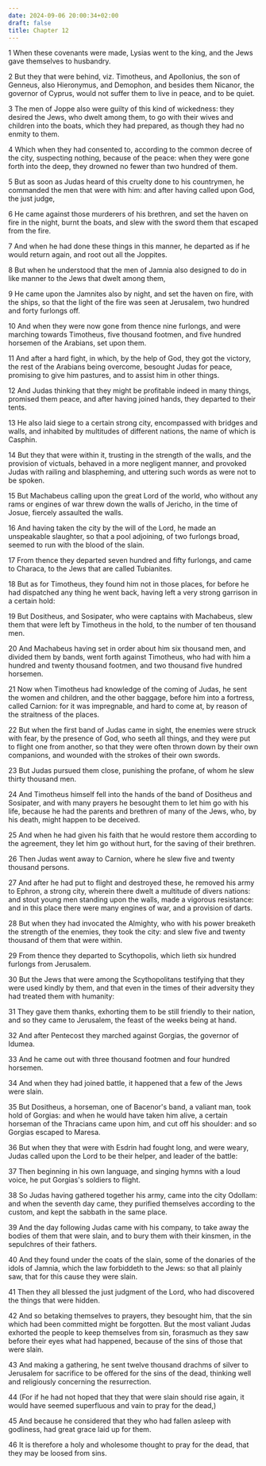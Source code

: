 ```yaml
---
date: 2024-09-06 20:00:34+02:00
draft: false
title: Chapter 12
---
```




1 When these covenants were made, Lysias went to the king, and the Jews gave themselves to husbandry.

2 But they that were behind, viz. Timotheus, and Apollonius, the son of Genneus, also Hieronymus, and Demophon, and besides them Nicanor, the governor of Cyprus, would not suffer them to live in peace, and to be quiet.

3 The men of Joppe also were guilty of this kind of wickedness: they desired the Jews, who dwelt among them, to go with their wives and children into the boats, which they had prepared, as though they had no enmity to them.

4 Which when they had consented to, according to the common decree of the city, suspecting nothing, because of the peace: when they were gone forth into the deep, they drowned no fewer than two hundred of them.

5 But as soon as Judas heard of this cruelty done to his countrymen, he commanded the men that were with him: and after having called upon God, the just judge,

6 He came against those murderers of his brethren, and set the haven on fire in the night, burnt the boats, and slew with the sword them that escaped from the fire.

7 And when he had done these things in this manner, he departed as if he would return again, and root out all the Joppites.

8 But when he understood that the men of Jamnia also designed to do in like manner to the Jews that dwelt among them,

9 He came upon the Jamnites also by night, and set the haven on fire, with the ships, so that the light of the fire was seen at Jerusalem, two hundred and forty furlongs off.

10 And when they were now gone from thence nine furlongs, and were marching towards Timotheus, five thousand footmen, and five hundred horsemen of the Arabians, set upon them.

11 And after a hard fight, in which, by the help of God, they got the victory, the rest of the Arabians being overcome, besought Judas for peace, promising to give him pastures, and to assist him in other things.

12 And Judas thinking that they might be profitable indeed in many things, promised them peace, and after having joined hands, they departed to their tents.

13 He also laid siege to a certain strong city, encompassed with bridges and walls, and inhabited by multitudes of different nations, the name of which is Casphin.

14 But they that were within it, trusting in the strength of the walls, and the provision of victuals, behaved in a more negligent manner, and provoked Judas with railing and blaspheming, and uttering such words as were not to be spoken.

15 But Machabeus calling upon the great Lord of the world, who without any rams or engines of war threw down the walls of Jericho, in the time of Josue, fiercely assaulted the walls.

16 And having taken the city by the will of the Lord, he made an unspeakable slaughter, so that a pool adjoining, of two furlongs broad, seemed to run with the blood of the slain.

17 From thence they departed seven hundred and fifty furlongs, and came to Characa, to the Jews that are called Tubianites.

18 But as for Timotheus, they found him not in those places, for before he had dispatched any thing he went back, having left a very strong garrison in a certain hold:

19 But Dositheus, and Sosipater, who were captains with Machabeus, slew them that were left by Timotheus in the hold, to the number of ten thousand men.

20 And Machabeus having set in order about him six thousand men, and divided them by bands, went forth against Timotheus, who had with him a hundred and twenty thousand footmen, and two thousand five hundred horsemen.

21 Now when Timotheus had knowledge of the coming of Judas, he sent the women and children, and the other baggage, before him into a fortress, called Carnion: for it was impregnable, and hard to come at, by reason of the straitness of the places.

22 But when the first band of Judas came in sight, the enemies were struck with fear, by the presence of God, who seeth all things, and they were put to flight one from another, so that they were often thrown down by their own companions, and wounded with the strokes of their own swords.

23 But Judas pursued them close, punishing the profane, of whom he slew thirty thousand men.

24 And Timotheus himself fell into the hands of the band of Dositheus and Sosipater, and with many prayers he besought them to let him go with his life, because he had the parents and brethren of many of the Jews, who, by his death, might happen to be deceived.

25 And when he had given his faith that he would restore them according to the agreement, they let him go without hurt, for the saving of their brethren.

26 Then Judas went away to Carnion, where he slew five and twenty thousand persons.

27 And after he had put to flight and destroyed these, he removed his army to Ephron, a strong city, wherein there dwelt a multitude of divers nations: and stout young men standing upon the walls, made a vigorous resistance: and in this place there were many engines of war, and a provision of darts.

28 But when they had invocated the Almighty, who with his power breaketh the strength of the enemies, they took the city: and slew five and twenty thousand of them that were within.

29 From thence they departed to Scythopolis, which lieth six hundred furlongs from Jerusalem.

30 But the Jews that were among the Scythopolitans testifying that they were used kindly by them, and that even in the times of their adversity they had treated them with humanity:

31 They gave them thanks, exhorting them to be still friendly to their nation, and so they came to Jerusalem, the feast of the weeks being at hand.

32 And after Pentecost they marched against Gorgias, the governor of Idumea.

33 And he came out with three thousand footmen and four hundred horsemen.

34 And when they had joined battle, it happened that a few of the Jews were slain.

35 But Dositheus, a horseman, one of Bacenor's band, a valiant man, took hold of Gorgias: and when he would have taken him alive, a certain horseman of the Thracians came upon him, and cut off his shoulder: and so Gorgias escaped to Maresa.

36 But when they that were with Esdrin had fought long, and were weary, Judas called upon the Lord to be their helper, and leader of the battle:

37 Then beginning in his own language, and singing hymns with a loud voice, he put Gorgias's soldiers to flight.

38 So Judas having gathered together his army, came into the city Odollam: and when the seventh day came, they purified themselves according to the custom, and kept the sabbath in the same place.

39 And the day following Judas came with his company, to take away the bodies of them that were slain, and to bury them with their kinsmen, in the sepulchres of their fathers.

40 And they found under the coats of the slain, some of the donaries of the idols of Jamnia, which the law forbiddeth to the Jews: so that all plainly saw, that for this cause they were slain.

41 Then they all blessed the just judgment of the Lord, who had discovered the things that were hidden.

42 And so betaking themselves to prayers, they besought him, that the sin which had been committed might be forgotten. But the most valiant Judas exhorted the people to keep themselves from sin, forasmuch as they saw before their eyes what had happened, because of the sins of those that were slain.

43 And making a gathering, he sent twelve thousand drachms of silver to Jerusalem for sacrifice to be offered for the sins of the dead, thinking well and religiously concerning the resurrection.

44 (For if he had not hoped that they that were slain should rise again, it would have seemed superfluous and vain to pray for the dead,)

45 And because he considered that they who had fallen asleep with godliness, had great grace laid up for them.

46 It is therefore a holy and wholesome thought to pray for the dead, that they may be loosed from sins.

